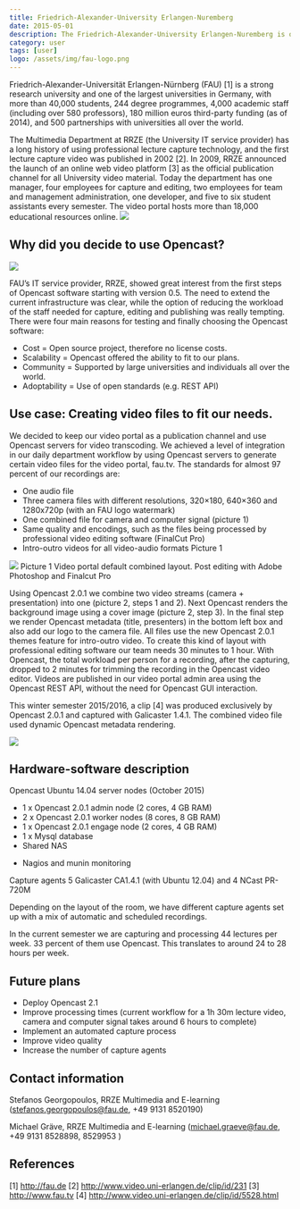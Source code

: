 ```yaml
---
title: Friedrich-Alexander-University Erlangen-Nuremberg
date: 2015-05-01
description: The Friedrich-Alexander-University Erlangen-Nuremberg is one of Germanys largest universities and has a long tradition in lecture recordings.
category: user
tags: [user]
logo: /assets/img/fau-logo.png
---
```


Friedrich-Alexander-Universität Erlangen-Nürnberg (FAU) [1] is a strong research university and one of the largest universities in Germany, with more than 40,000 students, 244 degree programmes, 4,000 academic staff (including over 580 professors), 180 million euros third-party funding (as of 2014), and 500 partnerships with universities
all over the world.

The Multimedia Department at RRZE (the University IT service provider) has a long history of using professional lecture capture technology, and the first lecture capture video was published in 2002 [2]. In 2009, RRZE announced the launch of an online web video platform [3] as the official publication channel for all University video material. Today the department has one manager, four employees for capture and editing, two employees for team and management administration, one developer, and five to six student assistants every semester. The video portal hosts more than 18,000 educational resources online.
<img src="assets/img/pic_1.jpg">

## Why did you decide to use Opencast?
<img src="assets/img/pic_3.png">

FAU’s IT service provider, RRZE, showed great interest from the first steps of Opencast software starting with version 0.5. The need to extend the current infrastructure was clear, while the option of reducing the workload of the staff needed for capture, editing and publishing was really tempting. There were four main reasons for testing and finally choosing the Opencast software:

- Cost = Open source project, therefore no license costs.
- Scalability = Opencast offered the ability to fit to our plans.
- Community = Supported by large universities and individuals all over the world.
- Adoptability = Use of open standards (e.g. REST API)

## Use case: Creating video files to fit our needs.
We decided to keep our video portal as a publication channel and use Opencast servers for video transcoding. We achieved a level of integration in our daily department workflow by using Opencast servers to generate certain video files for the video portal, fau.tv. The standards for almost 97 percent of our recordings are:

- One audio file
- Three camera files with different resolutions, 320×180, 640×360 and 1280x720p (with an FAU logo watermark)
- One combined file for camera and computer signal (picture 1)
- Same quality and encodings, such as the files being processed by professional video editing software (FinalCut Pro)
- Intro-outro videos for all video-audio formats Picture 1

<img src="assets/img/pic_4.jpg">
Picture 1
Video portal default combined layout. Post editing with Adobe Photoshop and Finalcut Pro

Using Opencast 2.0.1 we combine two video streams (camera + presentation) into one (picture 2, steps 1 and 2). Next Opencast renders the background image using a cover image (picture 2, step 3). In the final step we render Opencast metadata (title, presenters) in the bottom left box and also add our logo to the camera file. All files use the new Opencast 2.0.1 themes feature for intro-outro video. To create this kind of layout with professional editing software our team needs 30 minutes to 1 hour. With Opencast,
the total workload per person for a recording, after the capturing, dropped to 2 minutes for trimming the recording in the Opencast video editor.
Videos are published in our video portal admin area using the Opencast REST API, without the need for Opencast GUI interaction.

This winter semester 2015/2016, a clip [4] was produced exclusively by Opencast 2.0.1 and captured with Galicaster 1.4.1. The combined video file used dynamic Opencast metadata rendering.

<img src="assets/img/pic_5.png">

##  Hardware-software description
Opencast Ubuntu 14.04 server nodes (October 2015)

- 1 x Opencast 2.0.1 admin node (2 cores, 4 GB RAM)
- 2 x Opencast 2.0.1 worker nodes (8 cores, 8 GB RAM)
- 1 x Opencast 2.0.1 engage node (2 cores, 4 GB RAM)
- 1 x Mysql database
- Shared NAS

+ Nagios and munin monitoring

Capture agents
5 Galicaster CA1.4.1 (with Ubuntu 12.04) and 4 NCast PR-720M

Depending on the layout of the room, we have different capture agents set up with a mix of automatic and scheduled recordings.

In the current semester we are capturing and processing 44 lectures per week. 33 percent of them use Opencast. This translates to around 24 to 28 hours per week.

## Future plans
- Deploy Opencast 2.1
- Improve processing times (current workflow for a 1h 30m lecture video, camera and computer signal takes around 6 hours to complete)
- Implement an automated capture process
- Improve video quality
- Increase the number of capture agents

## Contact information
Stefanos Georgopoulos, RRZE Multimedia and E-learning
(stefanos.georgopoulos@fau.de, +49 9131 8520190)

Michael Gräve, RRZE Multimedia and E-learning
(michael.graeve@fau.de, +49 9131 8528898, 8529953 )

## References
[1] http://fau.de
[2] http://www.video.uni-erlangen.de/clip/id/231
[3] http://www.fau.tv
[4] http://www.video.uni-erlangen.de/clip/id/5528.html
